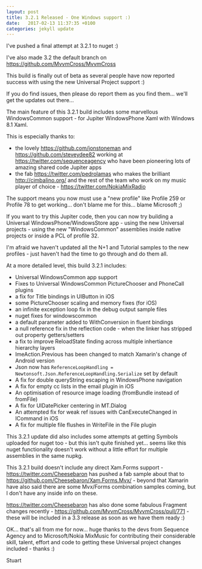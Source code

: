 ```yaml
---
layout: post
title: 3.2.1 Released - One Windows support :)
date:   2017-02-13 11:37:35 +0100
categories: jekyll update
---
```


I've pushed a final attempt at 3.2.1 to nuget :)

I've also made 3.2 the default branch on https://github.com/MvvmCross/MvvmCross 


This build is finally out of beta as several people have now reported success with using the new Universal Project support :)

If you do find issues, then please do report them as you find them... we'll get the updates out there...

The main feature of this 3.2.1 build includes some marvellous WindowsCommon support - for Jupiter WindowsPhone Xaml with Windows 8.1 Xaml.

This is especially thanks to:

- the lovely https://github.com/jonstoneman and https://github.com/steveydee82 working at https://twitter.com/sequenceagency who have been pioneering lots of amazing shared code Jupiter apps
- the fab https://twitter.com/pedrolamas who makes the brilliant http://cimbalino.org/ and the rest of the team who work on my music player of choice - https://twitter.com/NokiaMixRadio

The support means you now must use a "new profile" like Profile 259 or Profile 78 to get working... don't blame me for this... blame Microsoft ;)

If you want to try this Jupiter code, then you can now try building a Universal WindowsPhone/WindowsStore app - using the new Universal projects - using the new "WindowsCommon" assemblies inside native projects or inside a PCL of profile 32. 

I'm afraid we haven't updated all the N+1 and Tutorial samples to the new profiles - just haven't had the time to go through and do them all.

At a more detailed level, this build 3.2.1 includes:

- Universal WindowsCommon app support
- Fixes to Universal WindowsCommon PictureChooser and PhoneCall plugins
- a fix for Title bindings in UIButton in iOS
- some PictureChooser scaling and memory fixes (for iOS)
- an infinite exception loop fix in the debug output sample files
- nuget fixes for windowscommon
- a default parameter added to WithConversion in fluent bindings
- a null reference fix in the reflection code - when the linker has stripped out property getters/setters
- a fix to improve ReloadState finding across multiple inhertiance hierarchy layers
- ImeAction.Previous has been changed to match Xamarin's change of Android version
- Json now has `ReferenceLoopHandling = Newtonsoft.Json.ReferenceLoopHandling.Serialize` set by default
- A fix for double queryString escaping in WindowsPhone navigation
- A fix for empty cc lists in the email plugin in iOS
- An optimisation of resource image loading (fromBundle instead of fromFile) 
- A fix for UIDatePicker centering in MT.Dialog
- An attempted fix for weak ref issues with CanExecuteChanged in ICommand in iOS
- A fix for multiple file flushes  in WriteFile in the File plugin


This 3.2.1 update did also includes some attempts at getting Symbols uploaded for nuget too - but this isn't quite finished yet... seems like this nuget functionality doesn't work without a little effort for multiple assemblies in the same nupkg.


This 3.2.1 build doesn't include any direct Xam.Forms support - https://twitter.com/Cheesebaron has pushed a fab sample about that to https://github.com/Cheesebaron/Xam.Forms.Mvx/ - beyond that Xamarin have also said there are some Mvx/Forms combination samples coming, but I don't have any inside info on these.

https://twitter.com/Cheesebaron has also done some fabulous Fragment changes recently - https://github.com/MvvmCross/MvvmCross/pull/771 - these will be included in a 3.3 release as soon as we have them ready :)

OK... that's all from me for now... huge thanks to the devs from Sequence Agency and to Microsoft/Nokia MixMusic for contributing their considerable skill, talent, effort and code to getting these Universal project changes included - thanks :)

Stuart

